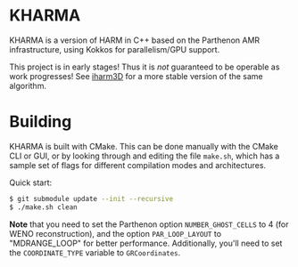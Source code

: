 # KHARMA
KHARMA is a version of HARM in C++ based on the Parthenon AMR infrastructure, using Kokkos for
parallelism/GPU support.

This project is in early stages!
Thus it is *not* guaranteed to be operable as work progresses!  See
[iharm3D](https://github.com/AFD-Illinois/iharm3d) for a more stable version
of the same algorithm.

# Building
KHARMA is built with CMake.  This can be done manually with the CMake CLI or GUI,
or by looking through and editing the file `make.sh`, which has a sample set of
flags for different compilation modes and architectures.

Quick start:

```bash
$ git submodule update --init --recursive
$ ./make.sh clean
```

**Note** that you need to set the Parthenon option `NUMBER_GHOST_CELLS` to 4 (for WENO reconstruction),
and the option `PAR_LOOP_LAYOUT` to "MDRANGE_LOOP" for better performance.
Additionally, you'll need to set the `COORDINATE_TYPE` variable to `GRCoordinates`.
